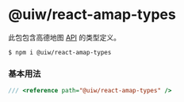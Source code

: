 @uiw/react-amap-types
===

此包包含高德地图 [API](https://lbs.amap.com/api/javascript-api/summary) 的类型定义。

```shell
$ npm i @uiw/react-amap-types
```

### 基本用法

<!--rehype:bgWhite=true&codeSandbox=true&codePen=true-->
```jsx
/// <reference path="@uiw/react-amap-types" />
```
